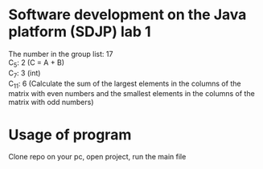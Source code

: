 # Software development on the Java platform (SDJP) lab 1
The number in the group list: 17  
C<sub>5</sub>: 2 (C = A + B)  
C<sub>7</sub>: 3 (int)  
C<sub>11</sub>: 6 (Calculate the sum of the largest elements in the columns of the matrix with even numbers and the smallest elements in the columns of the matrix with odd numbers)  

# Usage of program
Clone repo on your pc, open project, run the main file
